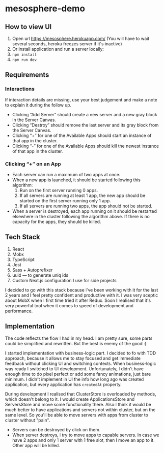 # mesosphere-demo

## How to view UI
1. Open url https://mesosphere.herokuapp.com/ (You will have to wait several seconds, heroku freezes server if it's inactive)
2. Or install application and run a server locally:
  1. `npm install`
  2. `npm run dev`
  
## Requirements
### Interactions

If interaction details are missing, use your best judgement and make a note to explain it during the follow up.

- Clicking “Add Server” should create a new server and a new gray block in the Server Canvas.
- Clicking “Destroy” should remove the last server and its gray block from the Server Canvas.
- Clicking “+” for one of the Available Apps should start an instance of that app in the cluster.
- Clicking “-” for one of the Available Apps should kill the newest instance of that app in the cluster.

### Clicking “+” on an App

- Each server can run a maximum of two apps at once.
- When a new app is launched, it should be started following this algorithm:
    1. Run on the first server running 0 apps.
    2. If all servers are running at least 1 app, the new app should be started on the first server running only 1 app.
    3. If all servers are running two apps, the app should not be started.
- When a server is destroyed, each app running on it should be restarted elsewhere in the cluster following the algorithm above. If there is no capacity for the apps, they should be killed.

## Tech Stack
1. React
2. Mobx
3. TypeScript
4. Jest
5. Sass + Autoprefixer
6. uuid — to generate uniq ids
7. Custom Next.js configuration I use for side projects

I decided to go with this stack because I've been working with it for the last 2 years and I feel pretty confident and productive with it.
I was very sceptic about MobX when I first time tried it after Redux. Soon I realised that it's very powerful tool when it comes to speed of development and performance.

## Implementation
The code reflects the flow I had in my head. I am pretty sure, some parts could be simplified and rewritten. But the best is enemy of the good :)

I started implementation with business-logic part. I decided to fo with TDD approach, because it allows me to stay focused and get immediate feedback without clicking UI and switching contexts. When business-logic was ready I switched to UI development. Unfortunately, I didn't have enough time to do pixel perfect or add some fancy animations, just bare minimum.
I didn't implement in UI the info how long ago was created application, but every application has `createdAt` property.

During development I realised that ClusterStore is overloaded by methods, which doesn't belong to it. I would create ApplicationsStore and ServersStore and move some functionality there. Also I think it would be much better to have applications and servers not within cluster, but on the same level. So you'll be able to move servers with apps from cluster to cluster without "pain".

- Servers can be destroyed by click on them.
- When server destroys, I try to move apps to capable servers. In case we have 2 apps and only 1 server with 1 free slot, then I move an app to it. Other app will be killed.
